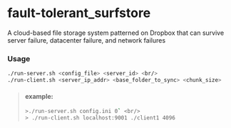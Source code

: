 # fault-tolerant_surfstore
A cloud-based file storage system patterned on Dropbox that can survive server failure, datacenter failure, and network failures

### Usage
```bash
./run-server.sh <config_file> <server_id> <br/>
./run-client.sh <server_ip_addr> <base_folder_to_sync> <chunk_size>
```
> #### example:
>```bash
>>./run-server.sh config.ini 0` <br/> 
>> ./run-client.sh localhost:9001 ./client1 4096
```
